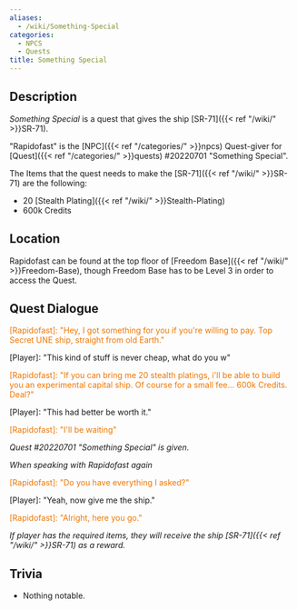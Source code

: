 ```yaml
---
aliases:
  - /wiki/Something-Special
categories:
  - NPCS
  - Quests
title: Something Special
---
```


## Description

_Something Special_ is a quest that gives the ship [SR-71]({{< ref "/wiki/" >}}SR-71).

"Rapidofast" is the [NPC]({{< ref "/categories/" >}}npcs) Quest-giver for [Quest]({{< ref "/categories/" >}}quests) #20220701 "Something Special".

The Items that the quest needs to make the [SR-71]({{< ref "/wiki/" >}}SR-71) are the following:

- 20 [Stealth Plating]({{< ref "/wiki/" >}}Stealth-Plating)
- 600k Credits

## Location

Rapidofast can be found at the top floor of [Freedom Base]({{< ref "/wiki/" >}}Freedom-Base), though Freedom Base has to be Level 3 in order to access the Quest.

## Quest Dialogue

<span style="color:#ee7600">[Rapidofast]: "Hey, I got something for you if you're willing to pay. Top Secret UNE ship, straight from old Earth."</span>

[Player]: "This kind of stuff is never cheap, what do you w"

<span style="color:#ee7600">[Rapidofast]: "If you can bring me 20 stealth platings, i'll be able to build you an experimental capital ship. Of course for a small fee... 600k Credits. Deal?"</span>

[Player]: "This had better be worth it."

<span style="color:#ee7600">[Rapidofast]: "I'll be waiting"</span>

_Quest #20220701 "Something Special" is given._

_When speaking with Rapidofast again_

<span style="color:#ee7600">[Rapidofast]: "Do you have everything I asked?"</span>

[Player]: "Yeah, now give me the ship."

<span style="color:#ee7600">[Rapidofast]: "Alright, here you go."</span>

_If player has the required items, they will receive the ship [SR-71]({{< ref "/wiki/" >}}SR-71) as a reward._

## Trivia

- Nothing notable.
